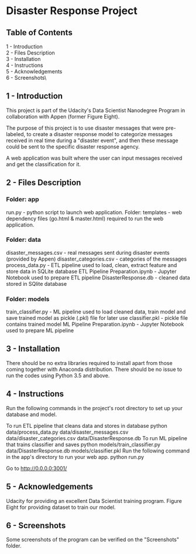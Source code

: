 # Disaster Response Project

## Table of Contents

  1 - Introduction\
  2 - Files Description\
  3 - Installation\
  4 - Instructions\
  5 - Acknowledgements\
  6 - Screenshots\

## 1 - Introduction
This project is part of the Udacity's Data Scientist Nanodegree Program in collaboration with Appen (former Figure Eight).

The purpose of this project is to use disaster messages that were pre-labeled, to create a disaster response model to categorize messages received in real time during a "disaster event", and then these message could be sent to the specific disaster response agency.

A web application was built where the user can input messages received and get the classification for it.

## 2 - Files Description
### Folder: app
run.py - python script to launch web application.
Folder: templates - web dependency files (go.html & master.html) required to run the web application.

### Folder: data
disaster_messages.csv - real messages sent during disaster events (provided by Appen)
disaster_categories.csv - categories of the messages
process_data.py - ETL pipeline used to load, clean, extract feature and store data in SQLite database
ETL Pipeline Preparation.ipynb - Jupyter Notebook used to prepare ETL pipeline
DisasterResponse.db - cleaned data stored in SQlite database

### Folder: models
train_classifier.py - ML pipeline used to load cleaned data, train model and save trained model as pickle (.pkl) file for later use
classifier.pkl - pickle file contains trained model
ML Pipeline Preparation.ipynb - Jupyter Notebook used to prepare ML pipeline

## 3 - Installation
There should be no extra libraries required to install apart from those coming together with Anaconda distribution. There should be no issue to run the codes using Python 3.5 and above.

## 4 - Instructions
Run the following commands in the project's root directory to set up your database and model.

To run ETL pipeline that cleans data and stores in database python data/process_data.py data/disaster_messages.csv data/disaster_categories.csv data/DisasterResponse.db
To run ML pipeline that trains classifier and saves python models/train_classifier.py data/DisasterResponse.db models/classifier.pkl
Run the following command in the app's directory to run your web app. python run.py

Go to http://0.0.0.0:3001/

## 5 - Acknowledgements
Udacity for providing an excellent Data Scientist training program. Figure Eight for providing dataset to train our model.

## 6 - Screenshots

Some screenshots of the program can be verified on the "Screenshots" folder.
